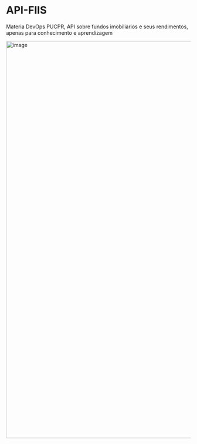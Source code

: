 # API-FIIS
Materia DevOps PUCPR, API sobre fundos imobiliarios e seus rendimentos, apenas para conhecimento e aprendizagem

<img width="1919" height="1079" alt="image" src="https://github.com/user-attachments/assets/4d03ec4d-add7-497a-88c1-b2956f772a34" />
